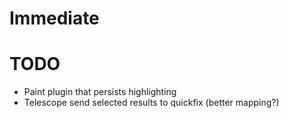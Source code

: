 # Immediate

# TODO
- Paint plugin that persists highlighting
- Telescope send selected results to quickfix (better mapping?)
